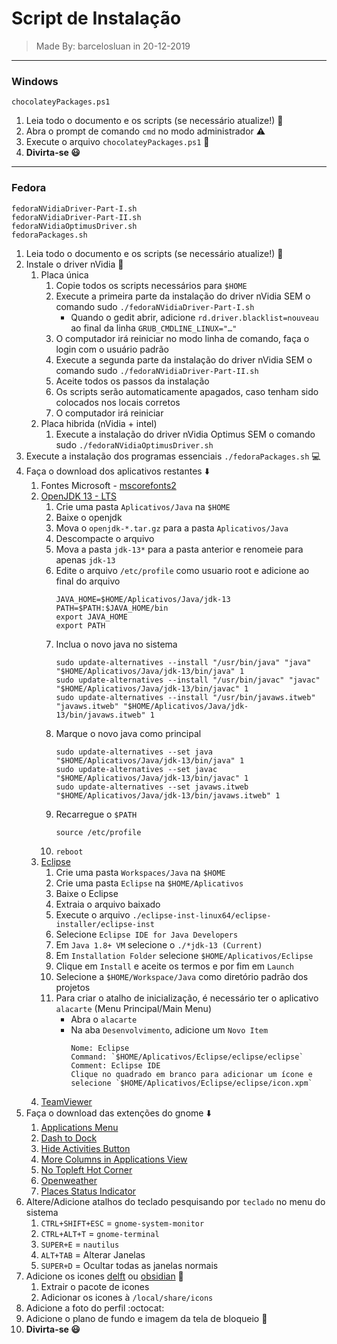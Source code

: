 # Script de Instalação
> Made By: barcelosluan in 20-12-2019

---

### Windows
	chocolateyPackages.ps1

1. Leia todo o documento e os scripts (se necessário atualize!) :bookmark_tabs:
2. Abra o prompt de comando `cmd` no modo administrador :warning:
3. Execute o arquivo `chocolateyPackages.ps1` :chocolate_bar:
4. __Divirta-se :smiley:__

---

### Fedora
	fedoraNVidiaDriver-Part-I.sh
	fedoraNVidiaDriver-Part-II.sh
	fedoraNVidiaOptimusDriver.sh
	fedoraPackages.sh

1. Leia todo o documento e os scripts (se necessário atualize!) :memo:
2. Instale o driver nVidia :floppy_disk:
	1. Placa única
		1. Copie todos os scripts necessários para `$HOME`
		2. Execute a primeira parte da instalação do driver nVidia SEM o comando sudo `./fedoraNVidiaDriver-Part-I.sh`
			* Quando o gedit abrir, adicione `rd.driver.blacklist=nouveau` ao final da linha `GRUB_CMDLINE_LINUX="…"`
		3. O computador irá reiniciar no modo linha de comando, faça o login com o usuário padrão
		4. Execute a segunda parte da instalação do driver nVidia SEM o comando sudo `./fedoraNVidiaDriver-Part-II.sh`
		5. Aceite todos os passos da instalação
		6. Os scripts serão automaticamente apagados, caso tenham sido colocados nos locais corretos
		7. O computador irá reiniciar
	2. Placa hibrida (nVidia + intel)
		1. Execute a instalação do driver nVidia Optimus SEM o comando sudo `./fedoraNVidiaOptimusDriver.sh`
3. Execute a instalação dos programas essenciais `./fedoraPackages.sh` :computer:
4. Faça o download dos aplicativos restantes :arrow_down:
	1. Fontes Microsoft - [mscorefonts2](https://sourceforge.net/projects/mscorefonts2/files/)
	2. [OpenJDK 13 - LTS](https://jdk.java.net/13/)
		1. Crie uma pasta `Aplicativos/Java` na `$HOME`
		2. Baixe o openjdk
		3. Mova o `openjdk-*.tar.gz` para a pasta `Aplicativos/Java`
		4. Descompacte o arquivo
		5. Mova a pasta `jdk-13*` para a pasta anterior e renomeie para apenas `jdk-13`
		6. Edite o arquivo `/etc/profile` como usuario root e adicione ao final do arquivo
			```
			JAVA_HOME=$HOME/Aplicativos/Java/jdk-13
			PATH=$PATH:$JAVA_HOME/bin
			export JAVA_HOME
			export PATH
			```
		7. Inclua o novo java no sistema
			```
			sudo update-alternatives --install "/usr/bin/java" "java" "$HOME/Aplicativos/Java/jdk-13/bin/java" 1
			sudo update-alternatives --install "/usr/bin/javac" "javac" "$HOME/Aplicativos/Java/jdk-13/bin/javac" 1
			sudo update-alternatives --install "/usr/bin/javaws.itweb" "javaws.itweb" "$HOME/Aplicativos/Java/jdk-13/bin/javaws.itweb" 1
			```
		8. Marque o novo java como principal
			```
			sudo update-alternatives --set java "$HOME/Aplicativos/Java/jdk-13/bin/java" 1
			sudo update-alternatives --set javac "$HOME/Aplicativos/Java/jdk-13/bin/javac" 1
			sudo update-alternatives --set javaws.itweb "$HOME/Aplicativos/Java/jdk-13/bin/javaws.itweb" 1
			```
		9. Recarregue o `$PATH`
			```
			source /etc/profile
			```
		10. `reboot`
	3. [Eclipse](https://www.eclipse.org/downloads/)
		1. Crie uma pasta `Workspaces/Java` na `$HOME`
		2. Crie uma pasta `Eclipse` na `$HOME/Aplicativos`
		3. Baixe o Eclipse
		4. Extraia o arquivo baixado
		5. Execute o arquivo `./eclipse-inst-linux64/eclipse-installer/eclipse-inst`
		6. Selecione `Eclipse IDE for Java Developers`
		7. Em `Java 1.8+ VM` selecione o `./*jdk-13 (Current)`
		8. Em `Installation Folder` selecione `$HOME/Aplicativos/Eclipse`
		9. Clique em `Install` e aceite os termos e por fim em `Launch`
		10. Selecione a `$HOME/Workspace/Java` como diretório padrão dos projetos
		10. Para criar o atalho de inicialização, é necessário ter o aplicativo `alacarte` (Menu Principal/Main Menu)
			* Abra o `alacarte`
			* Na aba `Desenvolvimento`, adicione um `Novo Item`
				```
				Nome: Eclipse
				Command: `$HOME/Aplicativos/Eclipse/eclipse/eclipse`
				Comment: Eclipse IDE
				Clique no quadrado em branco para adicionar um ícone e selecione `$HOME/Aplicativos/Eclipse/eclipse/icon.xpm`
				```
	4. [TeamViewer](https://www.teamviewer.com/pt-br/download/linux/)
5. Faça o download das extenções do gnome :arrow_down:
	1. [Applications Menu](https://extensions.gnome.org/extension/6/applications-menu/)
	2. [Dash to Dock](https://extensions.gnome.org/extension/307/dash-to-dock/)
	3. [Hide Activities Button](https://extensions.gnome.org/extension/744/hide-activities-button/)
	4. [More Columns in Applications View](https://extensions.gnome.org/extension/1305/more-columns-in-applications-view/)
	5. [No Topleft Hot Corner](https://extensions.gnome.org/extension/118/no-topleft-hot-corner/)
	6. [Openweather](https://extensions.gnome.org/extension/750/openweather/)
	7. [Places Status Indicator](https://extensions.gnome.org/extension/8/places-status-indicator/)
6. Altere/Adicione atalhos do teclado pesquisando por `teclado` no menu do sistema
	1. `CTRL+SHIFT+ESC` = `gnome-system-monitor`
	2. `CTRL+ALT+T` = `gnome-terminal`
	3. `SUPER+E` = `nautilus`
	4. `ALT+TAB` = Alterar Janelas
	5. `SUPER+D` = Ocultar todas as janelas normais
7. Adicione os icones [delft](https://www.gnome-look.org/p/1199881/) ou [obsidian](https://www.gnome-look.org/p/1169579/) :triangular_flag_on_post:
	1. Extrair o pacote de icones
	2. Adicionar os icones à `/local/share/icons`
8. Adicione a foto do perfil :octocat:
9. Adicione o plano de fundo e imagem da tela de bloqueio :city_sunset:
10. __Divirta-se :smiley:__
